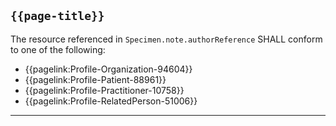 ## <code>{{page-title}}</code>

The resource referenced in `Specimen.note.authorReference` SHALL conform to one of the following:

- {{pagelink:Profile-Organization-94604}}
- {{pagelink:Profile-Patient-88961}}
- {{pagelink:Profile-Practitioner-10758}}
- {{pagelink:Profile-RelatedPerson-51006}}
 
---